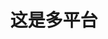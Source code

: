 ---
title: 这是多平台
nav:
  title: 平台
  order: 4
  path: /platform
toc: false
isShowPreview: true
group:
  title: 介绍
---